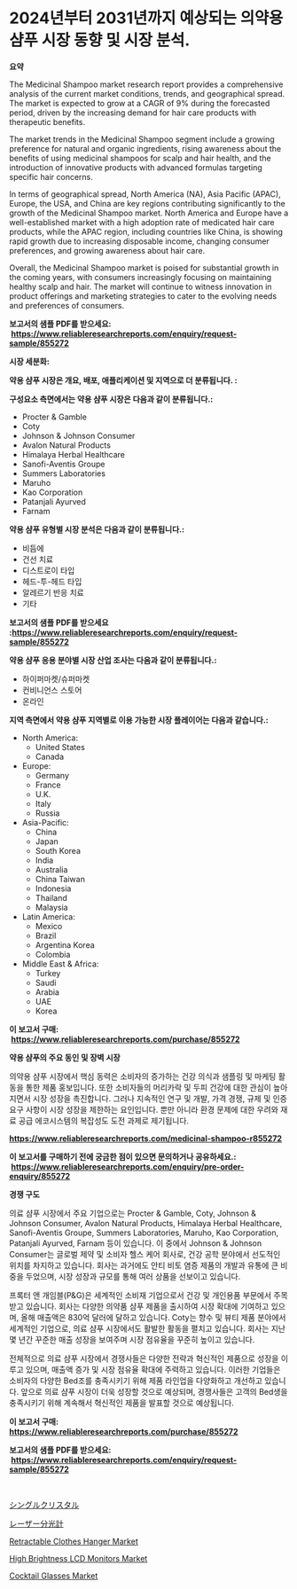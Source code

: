 <p><h1>2024년부터 2031년까지 예상되는 의약용 샴푸 시장 동향 및 시장 분석.</h1></p><p><strong>요약</strong></p>
<p><p>The Medicinal Shampoo market research report provides a comprehensive analysis of the current market conditions, trends, and geographical spread. The market is expected to grow at a CAGR of 9% during the forecasted period, driven by the increasing demand for hair care products with therapeutic benefits.</p><p>The market trends in the Medicinal Shampoo segment include a growing preference for natural and organic ingredients, rising awareness about the benefits of using medicinal shampoos for scalp and hair health, and the introduction of innovative products with advanced formulas targeting specific hair concerns.</p><p>In terms of geographical spread, North America (NA), Asia Pacific (APAC), Europe, the USA, and China are key regions contributing significantly to the growth of the Medicinal Shampoo market. North America and Europe have a well-established market with a high adoption rate of medicated hair care products, while the APAC region, including countries like China, is showing rapid growth due to increasing disposable income, changing consumer preferences, and growing awareness about hair care.</p><p>Overall, the Medicinal Shampoo market is poised for substantial growth in the coming years, with consumers increasingly focusing on maintaining healthy scalp and hair. The market will continue to witness innovation in product offerings and marketing strategies to cater to the evolving needs and preferences of consumers.</p></p>
<p><strong>보고서의 샘플 PDF를 받으세요: &nbsp;<a href="https://www.reliableresearchreports.com/enquiry/request-sample/855272">https://www.reliableresearchreports.com/enquiry/request-sample/855272</a></strong></p>
<p><strong>시장 세분화:</strong></p>
<p><strong> 약용 샴푸 시장은 개요, 배포, 애플리케이션 및 지역으로 더 분류됩니다. :</strong></p>
<p><strong>구성요소 측면에서는 약용 샴푸 시장은 다음과 같이 분류됩니다.:</strong></p>
<p><ul><li>Procter & Gamble</li><li>Coty</li><li>Johnson & Johnson Consumer</li><li>Avalon Natural Products</li><li>Himalaya Herbal Healthcare</li><li>Sanofi-Aventis Groupe</li><li>Summers Laboratories</li><li>Maruho</li><li>Kao Corporation</li><li>Patanjali Ayurved</li><li>Farnam</li></ul></p>
<p><strong> 약용 샴푸 유형별 시장 분석은 다음과 같이 분류됩니다.:</strong></p>
<p><ul><li>비듬에</li><li>건선 치료</li><li>디스트로이 타입</li><li>헤드-투-헤드 타입</li><li>알레르기 반응 치료</li><li>기타</li></ul></p>
<p><strong>보고서의 샘플 PDF를 받으세요 :<a href="https://www.reliableresearchreports.com/enquiry/request-sample/855272">https://www.reliableresearchreports.com/enquiry/request-sample/855272</a></strong></p>
<p><strong> 약용 샴푸 응용 분야별 시장 산업 조사는 다음과 같이 분류됩니다.:</strong></p>
<p><ul><li>하이퍼마켓/슈퍼마켓</li><li>컨비니언스 스토어</li><li>온라인</li></ul></p>
<p><strong>지역 측면에서 약용 샴푸 지역별로 이용 가능한 시장 플레이어는 다음과 같습니다.:</strong></p>
<p><ul>
    <li>
        North America:
        <ul>
            <li>United States</li>
            <li>Canada</li>
        </ul>
    </li>
    <li>
        Europe:
        <ul>
            <li>Germany</li>
            <li>France</li>
            <li>U.K.</li>
            <li>Italy</li>
            <li>Russia</li>
        </ul>
    </li>
    <li>
        Asia-Pacific:
        <ul>
            <li>China</li>
            <li>Japan</li>
            <li>South Korea</li>
            <li>India</li>
            <li>Australia</li>
            <li>China Taiwan</li>
            <li>Indonesia</li>
            <li>Thailand</li>
            <li>Malaysia</li>
        </ul>
    </li>
    <li>
        Latin America:
        <ul>
            <li>Mexico</li>
            <li>Brazil</li>
            <li>Argentina Korea</li>
            <li>Colombia</li>
        </ul>
    </li>
    <li>
        Middle East & Africa:
        <ul>
            <li>Turkey</li>
            <li>Saudi</li>
            <li>Arabia</li>
            <li>UAE</li>
            <li>Korea</li>
        </ul>
    </li>
    </ul></p>
<p><strong>이 보고서 구매: &nbsp;<a href="https://www.reliableresearchreports.com/purchase/855272">https://www.reliableresearchreports.com/purchase/855272</a></strong></p>
<p><strong>약용 샴푸의 주요 동인 및 장벽 시장</strong></p>
<p><p>의약용 샴푸 시장에서 핵심 동력은 소비자의 증가하는 건강 의식과 샘플링 및 마케팅 활동을 통한 제품 홍보입니다. 또한 소비자들의 머리카락 및 두피 건강에 대한 관심이 높아지면서 시장 성장을 촉진합니다. 그러나 지속적인 연구 및 개발, 가격 경쟁, 규제 및 인증 요구 사항이 시장 성장을 제한하는 요인입니다. 뿐만 아니라 환경 문제에 대한 우려와 재료 공급 에코시스템의 복잡성도 도전 과제로 제기됩니다.</p></p>
<p><strong><a href="https://www.reliableresearchreports.com/medicinal-shampoo-r855272">https://www.reliableresearchreports.com/medicinal-shampoo-r855272</a></strong></p>
<p><strong>이 보고서를 구매하기 전에 궁금한 점이 있으면 문의하거나 공유하세요.: &nbsp;<a href="https://www.reliableresearchreports.com/enquiry/pre-order-enquiry/855272">https://www.reliableresearchreports.com/enquiry/pre-order-enquiry/855272</a></strong></p>
<p><strong>경쟁 구도</strong></p>
<p><p>의료 샴푸 시장에서 주요 기업으로는 Procter & Gamble, Coty, Johnson & Johnson Consumer, Avalon Natural Products, Himalaya Herbal Healthcare, Sanofi-Aventis Groupe, Summers Laboratories, Maruho, Kao Corporation, Patanjali Ayurved, Farnam 등이 있습니다. 이 중에서 Johnson & Johnson Consumer는 글로벌 제약 및 소비자 헬스 케어 회사로, 건강 공학 분야에서 선도적인 위치를 차지하고 있습니다. 회사는 과거에도 안티 비토 염증 제품의 개발과 유통에 큰 비중을 두었으며, 시장 성장과 규모를 통해 여러 상품을 선보이고 있습니다.</p><p>프록터 앤 개임블(P&G)은 세계적인 소비재 기업으로서 건강 및 개인용품 부문에서 주목 받고 있습니다. 회사는 다양한 의약품 샴푸 제품을 출시하여 시장 확대에 기여하고 있으며, 올해 매출액은 830억 달러에 달하고 있습니다. Coty는 향수 및 뷰티 제품 분야에서 세계적인 기업으로, 의료 샴푸 시장에서도 활발한 활동을 펼치고 있습니다. 회사는 지난 몇 년간 꾸준한 매출 성장을 보여주며 시장 점유율을 꾸준히 높이고 있습니다.</p><p>전체적으로 의료 샴푸 시장에서 경쟁사들은 다양한 전략과 혁신적인 제품으로 성장을 이루고 있으며, 매출액 증가 및 시장 점유율 확대에 주력하고 있습니다. 이러한 기업들은 소비자의 다양한 Bed조를 충족시키기 위해 제품 라인업을 다양화하고 개선하고 있습니다. 앞으로 의료 샴푸 시장이 더욱 성장할 것으로 예상되며, 경쟁사들은 고객의 Bed생을 충족시키기 위해 계속해서 혁신적인 제품을 발표할 것으로 예상됩니다.</p></p>
<p><strong>이 보고서 구매: &nbsp; <a href="https://www.reliableresearchreports.com/purchase/855272">https://www.reliableresearchreports.com/purchase/855272</a></strong></p>
<p><strong>보고서의 샘플 PDF를 받으세요: &nbsp;<a href="https://www.reliableresearchreports.com/enquiry/request-sample/855272">https://www.reliableresearchreports.com/enquiry/request-sample/855272</a></strong><strong></strong></p>
<p>&nbsp;</p>
<p><p><a href="https://github.com/nxboeu02965442/Market-Research-Report-List-1/blob/main/271199029807.md">シングルクリスタル</a></p><p><a href="https://github.com/SantosDicki04/Market-Research-Report-List-1/blob/main/457217229806.md">レーザー分光計</a></p><p><a href="https://www.linkedin.com/pulse/retractable-clothes-hanger-market-key-successful-business-jzloe?trackingId=sL1YwCwbvTTFe7WfPqakwg%3D%3D">Retractable Clothes Hanger Market</a></p><p><a href="https://github.com/lataunyatinikmelvin59ilbd0dv/Market-Research-Report-List-2/blob/main/high-brightness-lcd-monitors-market.md">High Brightness LCD Monitors Market</a></p><p><a href="https://www.linkedin.com/pulse/cocktail-glasses-market-insights-cagr-trends-growth-strategies-aqxne?trackingId=RyYAFyNzFa0l9QLznOo3zQ%3D%3D">Cocktail Glasses Market</a></p></p>